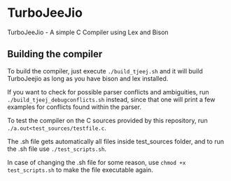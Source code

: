 # TurboJeeJio
TurboJeeJio - A simple C Compiler using Lex and Bison


## Building the compiler

To build the compiler, just execute `./build_tjeej.sh` and it will build TurboJeejio as long as you have bison and lex installed.

If you want to check for possible parser conflicts and ambiguities, run `./build_tjeej_debugconflicts.sh` instead, since that one will print a few examples for conflicts found within the parser.

To test the compiler on the C sources provided by this repository, run `./a.out<test_sources/testfile.c`.

The .sh file gets automatically all files inside test_sources folder, and 
to run the .sh file use `./test_scripts.sh`. 
 
 In case of changing the .sh file for some reason, use `chmod +x test_scripts.sh` to make the file executable again.
